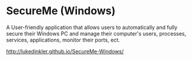 # SecureMe (Windows)
A User-friendly application that allows users to automatically and fully secure their Windows PC and manage their computer's users, processes, services, applications, monitor their ports, ect.

http://lukedinkler.github.io/SecureMe-Windows/
